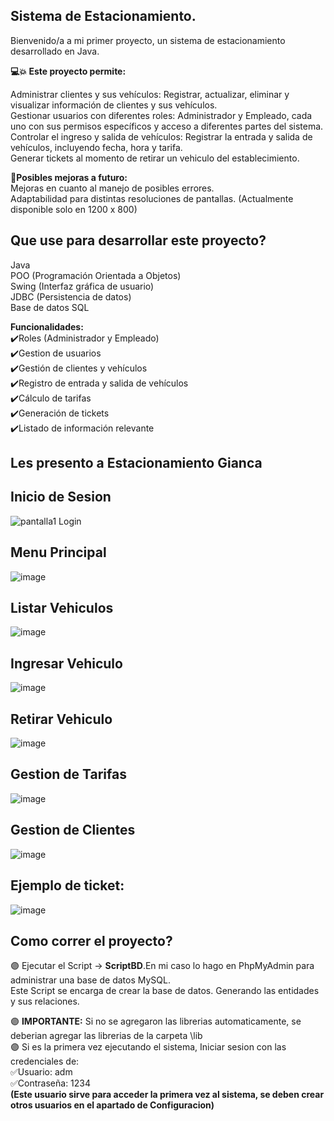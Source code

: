 ## Sistema de Estacionamiento.

Bienvenido/a a mi primer proyecto, un sistema de estacionamiento desarrollado en Java.

**💻💥 Este proyecto permite:** 
  
Administrar clientes y sus vehículos: Registrar, actualizar, eliminar y visualizar información de clientes y sus vehículos.  
Gestionar usuarios con diferentes roles: Administrador y Empleado, cada uno con sus permisos específicos y acceso a diferentes partes del sistema.  
Controlar el ingreso y salida de vehículos: Registrar la entrada y salida de vehículos, incluyendo fecha, hora y tarifa.   
Generar tickets al momento de retirar un vehiculo del establecimiento. 

**🔨Posibles mejoras a futuro:**  
Mejoras en cuanto al manejo de posibles errores.  
Adaptabilidad para distintas resoluciones de pantallas. (Actualmente disponible solo en 1200 x 800)  

## Que use para desarrollar este proyecto? 

Java  
POO (Programación Orientada a Objetos)  
Swing (Interfaz gráfica de usuario)  
JDBC (Persistencia de datos)  
Base de datos SQL  


**Funcionalidades:**  
✔️Roles (Administrador y Empleado)  
✔️Gestion de usuarios   
✔️Gestión de clientes y vehículos  
✔️Registro de entrada y salida de vehículos  
✔️Cálculo de tarifas  
✔️Generación de tickets  
✔️Listado de información relevante  

## Les presento a Estacionamiento Gianca
## Inicio de Sesion   
![pantalla1  Login ](https://github.com/Giancardonee/BETA-Sistema-Estacionamiento-JAVA/assets/114377978/73b07d86-449b-4ca3-8288-252c0636dc41)  
## Menu Principal  
![image](https://github.com/user-attachments/assets/c756de4b-068f-4446-a22e-3e0cf5c9fc19)
## Listar Vehiculos
![image](https://github.com/user-attachments/assets/2ed16a85-f344-4e8a-bd95-050b0fa47f3a)
## Ingresar Vehiculo
![image](https://github.com/user-attachments/assets/d1378a25-cc55-4aab-9f98-d102360bb908)
## Retirar Vehiculo
![image](https://github.com/user-attachments/assets/8aa0e52a-4aea-42e2-a659-101408a3baa3)
## Gestion de Tarifas
![image](https://github.com/user-attachments/assets/a3089808-a736-4a94-9b88-b9dfded12d47)
## Gestion de Clientes
![image](https://github.com/user-attachments/assets/aa00c300-528d-444f-ba90-bcc92d5194e3)

## Ejemplo de ticket: 
![image](https://github.com/user-attachments/assets/fd36a838-b3ff-4222-8169-8df483384a31)


   
## Como correr el proyecto? 
🟣 Ejecutar el Script -> **ScriptBD**.En mi caso lo hago en PhpMyAdmin para administrar una base de datos MySQL.  
Este Script se encarga de crear la base de datos. Generando las entidades y sus relaciones. 

🟣 **IMPORTANTE:** Si no se agregaron las librerias automaticamente, se deberian agregar las librerias de la carpeta \lib  
🟣 Si es la primera vez ejecutando el sistema, Iniciar sesion con las credenciales de:  
    ✅Usuario: adm  
    ✅Contraseña: 1234  
**(Este usuario sirve para acceder la primera vez al sistema, se deben crear otros usuarios en el apartado de Configuracion)**



